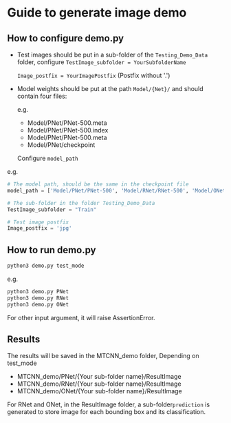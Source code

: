 # Guide to generate image demo

## How to configure demo.py

- Test images should be put in a sub-folder of the `Testing_Demo_Data` folder, configure `TestImage_subfolder = YourSubfolderName`

  `Image_postfix = YourImagePostfix` (Postfix without '.')

- Model weights should be put at the path `Model/{Net}/` and should contain four files:

  e.g.

  - Model/PNet/PNet-500.meta
  - Model/PNet/PNet-500.index
  - Model/PNet/PNet-500.meta
  - Model/PNet/checkpoint

  Configure `model_path`

e.g.

```python
# The model path, should be the same in the checkpoint file
model_path = ['Model/PNet/PNet-500', 'Model/RNet/RNet-500', 'Model/ONet/ONet-116']

# The sub-folder in the folder Testing_Demo_Data
TestImage_subfolder = "Train"

# Test image postfix
Image_postfix = 'jpg'
```

## How to run demo.py

```bash
python3 demo.py test_mode
```

e.g.

```bash
python3 demo.py PNet
python3 demo.py RNet
python3 demo.py ONet
```
For other input argument, it will raise AssertionError.

## Results

The results will be saved in the MTCNN_demo folder, Depending on test_mode

- MTCNN_demo/PNet/{Your sub-folder name}/ResultImage
- MTCNN_demo/RNet/{Your sub-folder name}/ResultImage
- MTCNN_demo/ONet/{Your sub-folder name}/ResultImage

For RNet and ONet, in the ResultImage folder, a sub-folder`prediction` is generated to store image for each bounding box and its classification.